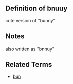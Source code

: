 ## Definition of bnuuy

cute version of "bunny"

## Notes

also written as "bnnuy"

## Related Terms

- [bun](./bun)
